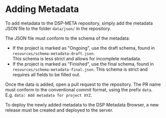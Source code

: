 # Adding Metadata

To add metadata to the DSP-META repository,
simply add the metadata JSON file to the folder `data/json/` in the repository.

The JSON file must conform to the schema of the metadata:

- If the project is marked as "Ongoing", use the draft schema, found in `resources/schema-metadata-draft.json`.  
  This schema is less strict and allows for incomplete metadata.
- If the project is marked as "Finished", use the final schema, found in `resources/schema-metadata-final.json`.
  This schema is strict and requires all fields to be filled out.

Once the data is added, open a pull request to the repository. 
The PR name must conform to the conventional commit format,
using the prefix `data`.  
E.g. `data: Add metadata for project XYZ`.

To deploy the newly added metadata to the DSP Metadata Browser,
a new release must be created and deployed to the server.
